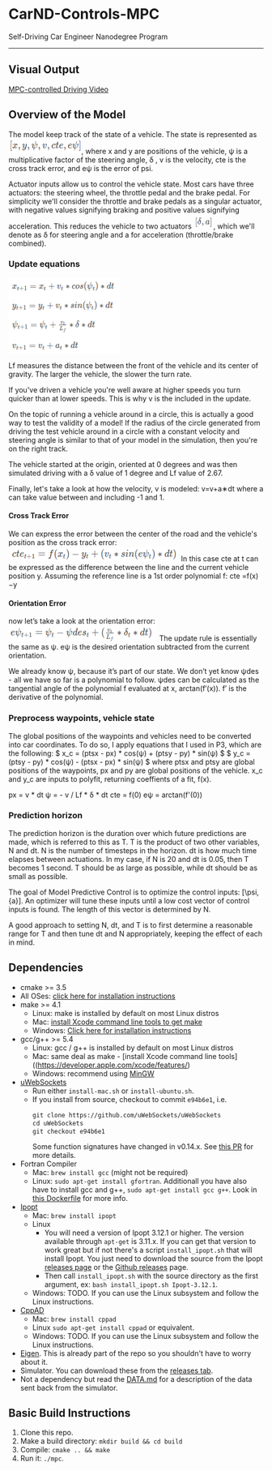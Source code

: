 # CarND-Controls-MPC
Self-Driving Car Engineer Nanodegree Program

---

## Visual Output
[MPC-controlled Driving Video](https://youtu.be/ptBV-HJAnfs)

## Overview of the Model
The model keep track of the state of a vehicle. The state is represented as
![state](img/km-state.png), where x and y are positions of the vehicle, ψ is a multiplicative factor of the steering angle, δ , v is the velocity, cte is the cross track error, and eψ is the error of psi. 

Actuator inputs allow us to control the vehicle state. Most cars have three actuators: the steering wheel, the throttle pedal and the brake pedal. For simplicity we'll consider the throttle and brake pedals as a singular actuator, with negative values signifying braking and positive values signifying acceleration. This reduces the vehicle to two actuators ![*](img/km-actuators.png), which we'll denote as δ for steering angle and a for acceleration (throttle/brake combined).


### Update equations
![*](img/kinematic_model.png)

Lf measures the distance between the front of the vehicle and its center of gravity. The larger the vehicle, the slower the turn rate.

If you've driven a vehicle you're well aware at higher speeds you turn quicker than at lower speeds. This is why v is the included in the update.

On the topic of running a vehicle around in a circle, this is actually a good way to test the validity of a model! If the radius of the circle generated from driving the test vehicle around in a circle with a constant velocity and steering angle is similar to that of your model in the simulation, then you're on the right track.

The vehicle started at the origin, oriented at 0 degrees and was then simulated driving with a δ value of 1 degree and Lf​​ value of 2.67.

Finally, let's take a look at how the velocity, v is modeled:
v=v+a∗dt
where a can take value between and including -1 and 1.

#### Cross Track Error
We can express the error between the center of the road and the vehicle's position as the cross track error:
![*](img/km-cte1.png)
In this case cte at t can be expressed as the difference between the line and the current vehicle position y. Assuming the reference line is a 1st order polynomial f:
cte =f(x)−y

#### Orientation Error
now let’s take a look at the orientation error:
![*](img/km-oe1.png)
The update rule is essentially the same as ψ.
eψ is the desired orientation subtracted from the current orientation.

​We already know ψ, because it’s part of our state. We don’t yet know ψdes - all we have so far is a polynomial to follow. ψdes can be calculated as the tangential angle of the polynomial f evaluated at x, arctan(f′(x)). f′ is the derivative of the polynomial.

### Preprocess waypoints, vehicle state
The global positions of the waypoints and vehicles need to be converted into car coordinates. To do so, I apply equations that I used in P3, which are the following:
$ x_c = (ptsx - px) * cos(ψ) + (ptsy - py) * sin(ψ) $
$ y_c = (ptsy - py) * cos(ψ) - (ptsx - px) * sin(ψ) $
where ptsx and ptsy are global positions of the waypoints, px and py are global positions of the vehicle. x_c and y_c are inputs to polyfit, returning coeffients of a fit, f(x).


px = v * dt
ψ = - v / Lf * δ * dt
cte = f(0)
eψ = arctan(f'(0))

### Prediction horizon
The prediction horizon is the duration over which future predictions are made, which is referred to this as T. T is the product of two other variables, N and dt. N is the number of timesteps in the horizon. dt is how much time elapses between actuations. In my case, if N is 20 and dt is 0.05, then T becomes 1 second. T should be as large as possible, while dt should be as small as possible.

The goal of Model Predictive Control is to optimize the control inputs: [\psi,{a}]. An optimizer will tune these inputs until a low cost vector of control inputs is found. The length of this vector is determined by N. 

A good approach to setting N, dt, and T is to first determine a reasonable range for T and then tune dt and N appropriately, keeping the effect of each in mind.


## Dependencies

* cmake >= 3.5
 * All OSes: [click here for installation instructions](https://cmake.org/install/)
* make >= 4.1
  * Linux: make is installed by default on most Linux distros
  * Mac: [install Xcode command line tools to get make](https://developer.apple.com/xcode/features/)
  * Windows: [Click here for installation instructions](http://gnuwin32.sourceforge.net/packages/make.htm)
* gcc/g++ >= 5.4
  * Linux: gcc / g++ is installed by default on most Linux distros
  * Mac: same deal as make - [install Xcode command line tools]((https://developer.apple.com/xcode/features/)
  * Windows: recommend using [MinGW](http://www.mingw.org/)
* [uWebSockets](https://github.com/uWebSockets/uWebSockets)
  * Run either `install-mac.sh` or `install-ubuntu.sh`.
  * If you install from source, checkout to commit `e94b6e1`, i.e.
    ```
    git clone https://github.com/uWebSockets/uWebSockets 
    cd uWebSockets
    git checkout e94b6e1
    ```
    Some function signatures have changed in v0.14.x. See [this PR](https://github.com/udacity/CarND-MPC-Project/pull/3) for more details.
* Fortran Compiler
  * Mac: `brew install gcc` (might not be required)
  * Linux: `sudo apt-get install gfortran`. Additionall you have also have to install gcc and g++, `sudo apt-get install gcc g++`. Look in [this Dockerfile](https://github.com/udacity/CarND-MPC-Quizzes/blob/master/Dockerfile) for more info.
* [Ipopt](https://projects.coin-or.org/Ipopt)
  * Mac: `brew install ipopt`
  * Linux
    * You will need a version of Ipopt 3.12.1 or higher. The version available through `apt-get` is 3.11.x. If you can get that version to work great but if not there's a script `install_ipopt.sh` that will install Ipopt. You just need to download the source from the Ipopt [releases page](https://www.coin-or.org/download/source/Ipopt/) or the [Github releases](https://github.com/coin-or/Ipopt/releases) page.
    * Then call `install_ipopt.sh` with the source directory as the first argument, ex: `bash install_ipopt.sh Ipopt-3.12.1`. 
  * Windows: TODO. If you can use the Linux subsystem and follow the Linux instructions.
* [CppAD](https://www.coin-or.org/CppAD/)
  * Mac: `brew install cppad`
  * Linux `sudo apt-get install cppad` or equivalent.
  * Windows: TODO. If you can use the Linux subsystem and follow the Linux instructions.
* [Eigen](http://eigen.tuxfamily.org/index.php?title=Main_Page). This is already part of the repo so you shouldn't have to worry about it.
* Simulator. You can download these from the [releases tab](https://github.com/udacity/self-driving-car-sim/releases).
* Not a dependency but read the [DATA.md](./DATA.md) for a description of the data sent back from the simulator.


## Basic Build Instructions

1. Clone this repo.
2. Make a build directory: `mkdir build && cd build`
3. Compile: `cmake .. && make`
4. Run it: `./mpc`.